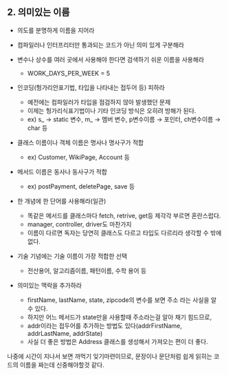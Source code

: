 ## 2. 의미있는 이름

- 의도를 분명하게 이름을 지어라
- 컴파일러나 인터프리터만 통과되는 코드가 아닌 의미 있게 구분해라
- 변수나 상수를 여러 곳에서 사용해야 한다면 검색하기 쉬운 이름을 사용해라
  * WORK_DAYS_PER_WEEK = 5

- 인코딩(헝가리안표기법, 타입을 나타내는 접두어 등) 피하라
  - 예전에는 컴파일러가 타입을 점검하지 않아 발생했던 문제
  - 이제는 헝가리식표기법이나 기타 인코딩 방식은 오히려 방해가 된다.
  - ex) s_ → static 변수, m_ → 멤버 변수, p변수이름 → 포인터, ch변수이름 → char 등
- 클래스 이름이나 객체 이름은 명사나 명사구가 적합
  - ex) Customer, WikiPage, Account 등
- 메서드 이름은 동사나 동사구가 적합
  - ex) postPayment, deletePage, save 등
- 한 개념에 한 단어를 사용해라(일관)
  - 똑같은 메서드를 클래스마다 fetch, retrive, get등 제각각 부르면 혼란스럽다.
  - manager, controller, driver도 마찬가지
  - 이름이 다르면 독자는 당연히 클래스도 다르고 타입도 다르리라 생각할 수 밖에 없다.
- 기술 기념에는 기술 이름이 가장 적합한 선택
  - 전산용어, 알고리즘이름, 패턴이름, 수학 용어 등
- 의미있는 맥락을 추가하라
  - firstName, lastName, state, zipcode의 변수를 보면 주소 라는 사실을 알 수 있다.
  - 하지만 어느 메서드가 state만을 사용할때 주소라는걸 알아 채기 힘드므로,
  - addr이라는 접두어를 추가하는 방법도 있다(addrFirstName, addrLastName, addrState)
  - 사실 더 좋은 방법은 Address 클래스를 생성해서 가져오는 편이 더 좋다.

나중에 시간이 지나서 보면 까먹기 잊기마련이므로, 문장이나 문단처럼 쉽게 읽히는 코드의 이름을 짜는데 신중해야할것 같다.